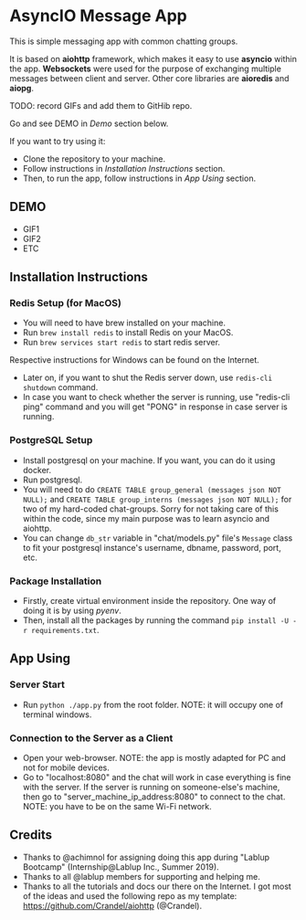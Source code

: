 # AsyncIO Message App
This is simple messaging app with common chatting groups.

It is based on **aiohttp** framework, which makes it easy to use **asyncio** within the app. **Websockets** were used for the purpose of exchanging multiple messages between client and server. Other core libraries are **aioredis** and **aiopg**.

TODO: record GIFs and add them to GitHib repo.

Go and see DEMO in _Demo_ section below.

If you want to try using it:
- Clone the repository to your machine.
- Follow instructions in _Installation Instructions_ section.
- Then, to run the app, follow instructions in _App Using_ section.

## DEMO

- GIF1
- GIF2
- ETC

## Installation Instructions

### Redis Setup (for MacOS)
- You will need to have brew installed on your machine.
- Run `brew install redis` to install Redis on your MacOS. 
- Run `brew services start redis` to start redis server.

Respective instructions for Windows can be found on the Internet.

- Later on, if you want to shut the Redis server down, use `redis-cli shutdown` command.
- In case you want to check whether the server is running, use "redis-cli ping" command and you will get "PONG" in response in case server is running.

### PostgreSQL Setup

- Install postgresql on your machine. If you want, you can do it using docker.
- Run postgresql.
- You will need to do `CREATE TABLE group_general (messages json NOT NULL);` and `CREATE TABLE group_interns (messages json NOT NULL);` for two of my hard-coded chat-groups. Sorry for not taking care of this within the code, since my main purpose was to learn asyncio and aiohttp.
- You can change `db_str` variable in "chat/models.py" file's `Message` class to fit your postgresql instance's username, dbname, password, port, etc.

### Package Installation
- Firstly, create virtual environment inside the repository. One way of doing it is by using _pyenv_.
- Then, install all the packages by running the command `pip install -U -r requirements.txt`.

## App Using

### Server Start
- Run `python ./app.py` from the root folder. NOTE: it will occupy one of terminal windows.

### Connection to the Server as a Client
- Open your web-browser. NOTE: the app is mostly adapted for PC and not for mobile devices.
- Go to "localhost:8080" and the chat will work in case everything is fine with the server. If the server is running on someone-else's machine, then go to "server_machine_ip_address:8080" to connect to the chat. NOTE: you have to be on the same Wi-Fi network.

## Credits

- Thanks to @achimnol for assigning doing this app during "Lablup Bootcamp" (Internship@Lablup Inc., Summer 2019).
- Thanks to all @lablup members for supporting and helping me.
- Thanks to all the tutorials and docs our there on the Internet. I got most of the ideas and used the following repo as my template: https://github.com/Crandel/aiohttp (@Crandel).